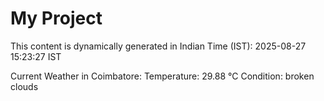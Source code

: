 # My Project

This content is dynamically generated in Indian Time (IST): 2025-08-27 15:23:27 IST


Current Weather in Coimbatore:
Temperature: 29.88 °C
Condition: broken clouds
